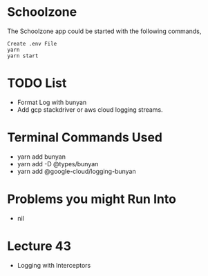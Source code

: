 # Schoolzone

The Schoolzone app could be started with the following commands,

    Create .env File
    yarn
    yarn start

# TODO List

- Format Log with bunyan
- Add gcp stackdriver or aws cloud logging streams.

# Terminal Commands Used

- yarn add bunyan
- yarn add -D @types/bunyan
- yarn add @google-cloud/logging-bunyan

# Problems you might Run Into

- nil

# Lecture 43

- Logging with Interceptors
